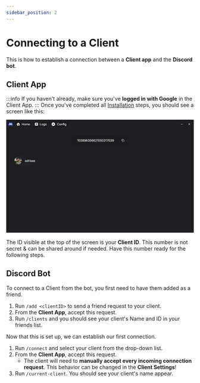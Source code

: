 ```yaml
---
sidebar_position: 2
---
```


# Connecting to a Client

This is how to establish a connection between a **Client app** and the **Discord bot**.

## Client App

:::info
If you haven't already, make sure you've **logged in with Google** in the Client App.
:::
Once you've completed all [Installation](/docs/getting-started/installation) steps, you should see a screen like this:

![Client App Screenshot](./img/app1.webp)

The ID visible at the top of the screen is your **Client ID**. This number is not secret & can be shared around if needed. Have this number ready for the following steps.

## Discord Bot

To connect to a Client from the bot, you first need to have them added as a friend.

1. Run `/add <clientID>` to send a friend request to your client.
2. From the **Client App**, accept this request.
3. Run `/clients` and you should see your client's Name and ID in your friends list.

Now that this is set up, we can establish our first connection.

1. Run `/connect` and select your client from the drop-down list.
2. From the **Client App**, accept this request.
   - The client will need to **manually accept every incoming connection request**. This behavior can be changed in the **Client Settings**!
3. Run `/current-client`. You should see your client's name appear.
